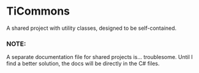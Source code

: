 ﻿# TiCommons
A shared project with utility classes, designed to be self-contained.

### NOTE:
A separate documentation file for shared projects is... troublesome. 
Until I find a better solution, the docs will be directly in the C# files.
